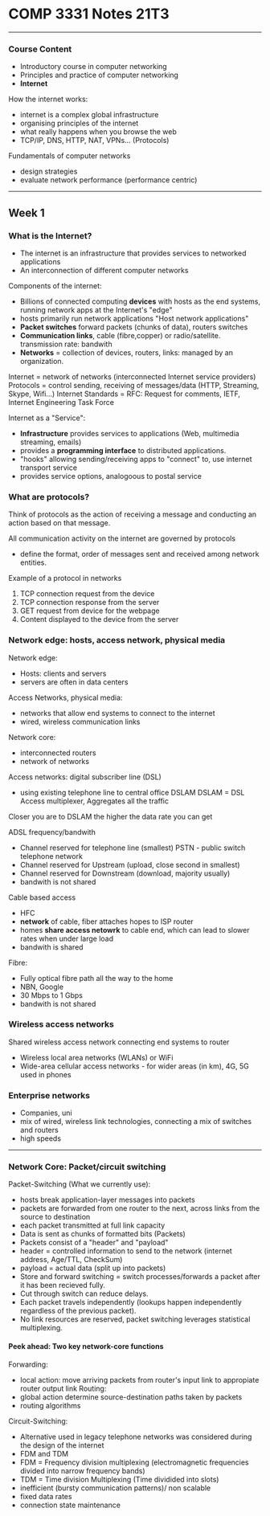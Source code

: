 # COMP 3331 Notes 21T3
<hr />

### Course Content
- Introductory course in computer networking
- Principles and practice of computer networking
- **Internet**

How the internet works:
- internet is a complex global infrastructure
- organising principles of the internet
- what really happens when you browse the web
- TCP/IP, DNS, HTTP, NAT, VPNs... (Protocols)

Fundamentals of computer networks
- design strategies
- evaluate network performance (performance centric)

<hr />

## Week 1

### What is the Internet?
- The internet is an infrastructure that provides services to networked applications
- An interconnection of different computer networks

Components of the internet:
- Billions of connected computing **devices** with hosts as the end systems, running network apps at the Internet's "edge"
- hosts primarily run network applications "Host network applications"
- **Packet switches** forward packets (chunks of data), routers switches
- **Communication links**, cable (fibre,copper) or radio/satellite. transmission rate: bandwith
- **Networks** = collection of devices, routers, links: managed by an organization.

Internet = network of networks (interconnected Internet service providers)
Protocols = control sending, receiving of messages/data (HTTP, Streaming, Skype, Wifi...)
Internet Standards = RFC: Request for comments, IETF, Internet Engineering Task Force

Internet as a "Service":
- **Infrastructure** provides services to applications (Web, multimedia streaming, emails)
- provides a **programming interface** to distributed applications.
- "hooks" allowing sending/receiving apps to "connect" to, use internet transport service
- provides service options, analogoous to postal service

### What are protocols?
Think of protocols as the action of receiving a message and conducting an action based on that message.

All communication activity on the internet are governed by protocols
- define the format, order of messages sent and received among network entities.

Example of a protocol in networks
1. TCP connection request from the device
2. TCP connection response from the server
3. GET request from device for the webpage
4. Content displayed to the device from the server

### Network edge: hosts, access network, physical media
Network edge:
- Hosts: clients and servers
- servers are often in data centers

Access Networks, physical media:
- networks that allow end systems to connect to the internet
- wired, wireless communication links

Network core:
- interconnected routers
- network of networks

Access networks: digital subscriber line (DSL)
- using existing telephone line to central office DSLAM
DSLAM = DSL Access multiplexer, Aggregates all the traffic

Closer you are to DSLAM the higher the data rate you can get

ADSL frequency/bandwith
- Channel reserved for telephone line (smallest) PSTN - public switch telephone network
- Channel reserved for Upstream (upload, close second in smallest)
- Channel reserved for Downstream (download, majority usually)
- bandwith is not shared

Cable based access
- HFC
- **network** of cable, fiber attaches hopes to ISP router
- homes **share access netowrk** to cable end, which can lead to slower rates when under large load
- bandwith is shared

Fibre:
- Fully optical fibre path all the way to the home
- NBN, Google
- 30 Mbps to 1 Gbps
- bandwith is not shared

### Wireless access networks
Shared wireless access network connecting end systems to router
- Wireless local area networks (WLANs) or WiFi
- Wide-area cellular access networks - for wider areas (in km), 4G, 5G used in phones

### Enterprise networks
- Companies, uni
- mix of wired, wireless link technologies, connecting a mix of switches and routers
- high speeds

<hr />

### Network Core: Packet/circuit switching
Packet-Switching (What we currently use):
- hosts break application-layer messages into packets
- packets are forwarded from one router to the next, across links from the source to destination
- each packet transmitted at full link capacity
- Data is sent as chunks of formatted bits (Packets)
- Packets consist of a "header" and "payload"
- header = controlled information to send to the network (internet address, Age/TTL, CheckSum)
- payload = actual data (split up into packets)
- Store and forward switching = switch processes/forwards a packet after it has been recieved fully.
- Cut through switch can reduce delays. 
- Each packet travels independently (lookups happen independently regardless of the previous packet).
- No link resources are reserved, packet switching leverages statistical multiplexing.


#### Peek ahead: Two key network-core functions
Forwarding:
- local action: move arriving packets from router's input link to appropiate router output link
Routing:
- global action determine source-destination paths taken by packets
- routing algorithms


Circuit-Switching:
- Alternative used in legacy telephone networks was considered during the design of the internet
- FDM and TDM
- FDM = Frequency division multiplexing (electromagnetic frequencies divided into narrow frequency bands)
- TDM = Time division Multiplexing (Time dividided into slots)
- inefficient (bursty communication patterns)/ non scalable
- fixed data rates
- connection state maintenance


